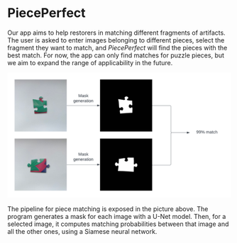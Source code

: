 # PiecePerfect

Our app aims to help restorers in matching different fragments of artifacts. The user is asked to enter images belonging to different pieces, select the fragment they want to match, and <i>PiecePerfect</i> will find
the pieces with the best match. For now, the app can only find matches for puzzle pieces, but we aim to
expand the range of applicability in the future.

<img src="./static/app-pipeline.png" width="1287" alt="app pipeline"/>

The pipeline for piece matching is exposed in the picture above. The program 
generates a mask for each image with a U-Net model. Then, for a selected image,
it computes matching probabilities between that image and all the other ones, 
using a Siamese neural network.